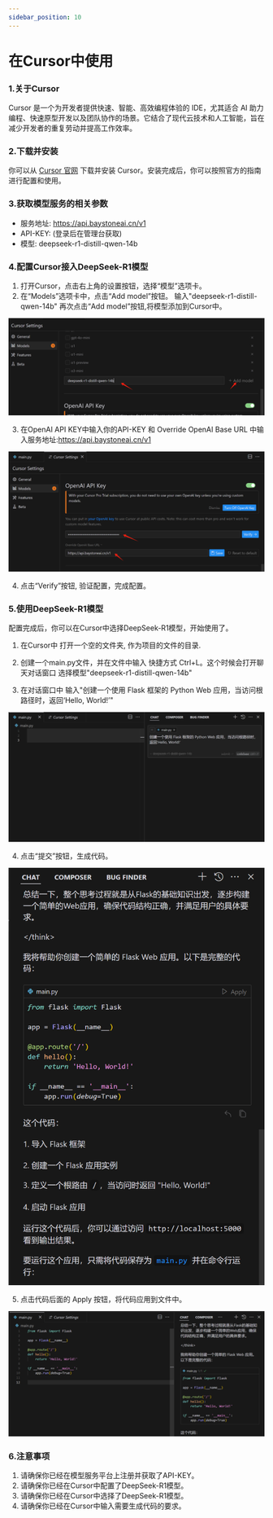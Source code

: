 ```yaml
---
sidebar_position: 10
---
```


# 在Cursor中使用 

### 1.关于Cursor
Cursor 是一个为开发者提供快速、智能、高效编程体验的 IDE，尤其适合 AI 助力编程、快速原型开发以及团队协作的场景。它结合了现代云技术和人工智能，旨在减少开发者的重复劳动并提高工作效率。


### 2.下载并安装
你可以从 [Cursor 官网](https://www.cursor.com/cn) 下载并安装 Cursor。安装完成后，你可以按照官方的指南进行配置和使用。


### 3.获取模型服务的相关参数

- 服务地址: https://api.baystoneai.cn/v1
- API-KEY: (登录后在管理台获取)  
- 模型: deepseek-r1-distill-qwen-14b


### 4.配置Cursor接入DeepSeek-R1模型

1. 打开Cursor，点击右上角的设置按钮，选择“模型”选项卡。
2. 在“Models”选项卡中，点击“Add model”按钮。 输入"deepseek-r1-distill-qwen-14b" 再次点击“Add model”按钮,将模型添加到Cursor中。

![alt text](img/cursor-1.png)

3. 在OpenAI API KEY中输入你的API-KEY 和  Override OpenAI Base URL 中输入服务地址:https://api.baystoneai.cn/v1

![alt text](img/cursor-2.png)

4. 点击“Verify”按钮, 验证配置，完成配置。

### 5.使用DeepSeek-R1模型

配置完成后，你可以在Cursor中选择DeepSeek-R1模型，开始使用了。

1. 在Cursor中 打开一个空的文件夹, 作为项目的文件的目录. 

2. 创建一个main.py文件，并在文件中输入 快捷方式 Ctrl+L。这个时候会打开聊天对话窗口 选择模型"deepseek-r1-distill-qwen-14b"

3. 在对话窗口中 输入"创建一个使用 Flask 框架的 Python Web 应用，当访问根路径时，返回‘Hello, World!’"

![alt text](img/cursor-3.png)

4. 点击“提交”按钮，生成代码。

![alt text](img/cursor-4.png)

5. 点击代码后面的 Apply 按钮，将代码应用到文件中。

![alt text](img/cursor-5.png)








### 6.注意事项   

1. 请确保你已经在模型服务平台上注册并获取了API-KEY。  
2. 请确保你已经在Cursor中配置了DeepSeek-R1模型。  
3. 请确保你已经在Cursor中选择了DeepSeek-R1模型。  
4. 请确保你已经在Cursor中输入需要生成代码的要求。  


